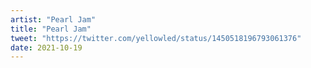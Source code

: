 ```yaml
---
artist: "Pearl Jam"
title: "Pearl Jam"
tweet: "https://twitter.com/yellowled/status/1450518196793061376"
date: 2021-10-19
---
```

